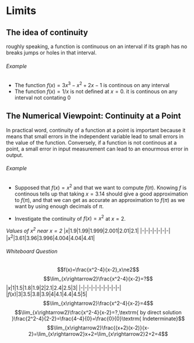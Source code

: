 # Limits

## The idea of continuity
roughly speaking, a function is continuous on an interval if its graph has no breaks jumps or holes in that interval.
###### Example
- The function $f(x)=3x^3-x^2+2x-1$ is continous on any interval
- The function $f(x)=1/x$ is not defined at $x=0$. it is continous on any interval not contating 0
## The Numerical Viewpoint: Continuity at a Point
In practical word, continuity of a function at a point is important because it means that small errors in the independent variable lead to small errors in the value of the function. Conversely, if a function is not continous at a point, a small error in input measurement can lead to an enourmous error in output.
###### Example
- Supposed that $f(x)=x^2$ and that we want to compute $f(\pi)$. Knowing $f$ is continous tells up that taking $x=3.14$ should give a good approximation to $f(\pi)$, and that we can get as accurate an approximation to $f(\pi)$ as we want by using enough decimals of $\pi$.

- Investigate the continuity of $f(x)=x^2$ at $x=2$.

_Values of $x^2$ near $x=2$_
|$x$|$1.9$|$1.99$|$1.999$|$2.001$|$2.01$|$2.1$|
|-|-|-|-|-|-|-|
|$x^2$|$3.61$|$3.96$|$3.996$|$4.004$|$4.04$|$4.41$|

###### Whiteboard Question
$$f(x)=\frac{x^2-4}{x-2},x\ne2$$
$$\lim_{x\rightarrow2}\frac{x^2-4}{x-2}=?$$
|$x$|$1$|$1.5$|$1.8$|$1.9$|$2$|$2.1$|$2.4$|$2.5$|$3$|
|-|-|-|-|-|-|-|-|-|-|
|$f(x)$|$3$|$3.5$|$3.8$|$3.9$|$4$|$4.1$|$4.4$|$4.5$|$5$|
$$\lim_{x\rightarrow2}\frac{x^2-4}{x-2}=4$$
$$\lim_{x\rightarrow2}\frac{x^2-4}{x-2}=?,\textrm{ by direct solution }\frac{2^2-4}{2-2}=\frac{4-4}{0}=\frac{0}{0}\textrm{ Indeterminate}$$
$$\lim_{x\rightarrow2}\frac{(x+2)(x-2)}{x-2}=\lim_{x\rightarrow2}x+2=\lim_{x\rightarrow2}2+2=4$$

